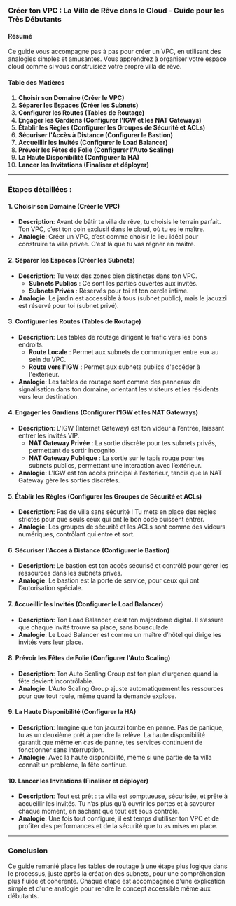 ### **Créer ton VPC : La Villa de Rêve dans le Cloud - Guide pour les Très Débutants**

#### **Résumé**
Ce guide vous accompagne pas à pas pour créer un VPC, en utilisant des analogies simples et amusantes. Vous apprendrez à organiser votre espace cloud comme si vous construisiez votre propre villa de rêve.

#### **Table des Matières**
1. **Choisir son Domaine (Créer le VPC)**
2. **Séparer les Espaces (Créer les Subnets)**
3. **Configurer les Routes (Tables de Routage)**
4. **Engager les Gardiens (Configurer l'IGW et les NAT Gateways)**
5. **Établir les Règles (Configurer les Groupes de Sécurité et ACLs)**
6. **Sécuriser l'Accès à Distance (Configurer le Bastion)**
7. **Accueillir les Invités (Configurer le Load Balancer)**
8. **Prévoir les Fêtes de Folie (Configurer l'Auto Scaling)**
9. **La Haute Disponibilité (Configurer la HA)**
10. **Lancer les Invitations (Finaliser et déployer)**

---

### **Étapes détaillées :**

#### **1. Choisir son Domaine (Créer le VPC)**
- **Description**: Avant de bâtir ta villa de rêve, tu choisis le terrain parfait. Ton VPC, c’est ton coin exclusif dans le cloud, où tu es le maître.
- **Analogie**: Créer un VPC, c’est comme choisir le lieu idéal pour construire ta villa privée. C’est là que tu vas régner en maître.

#### **2. Séparer les Espaces (Créer les Subnets)**
- **Description**: Tu veux des zones bien distinctes dans ton VPC. 
  - **Subnets Publics** : Ce sont les parties ouvertes aux invités.
  - **Subnets Privés** : Réservés pour toi et ton cercle intime.
- **Analogie**: Le jardin est accessible à tous (subnet public), mais le jacuzzi est réservé pour toi (subnet privé).

#### **3. Configurer les Routes (Tables de Routage)**
- **Description**: Les tables de routage dirigent le trafic vers les bons endroits.
  - **Route Locale** : Permet aux subnets de communiquer entre eux au sein du VPC.
  - **Route vers l'IGW** : Permet aux subnets publics d'accéder à l'extérieur.
- **Analogie**: Les tables de routage sont comme des panneaux de signalisation dans ton domaine, orientant les visiteurs et les résidents vers leur destination.

#### **4. Engager les Gardiens (Configurer l'IGW et les NAT Gateways)**
- **Description**: L'IGW (Internet Gateway) est ton videur à l’entrée, laissant entrer les invités VIP.
  - **NAT Gateway Privée** : La sortie discrète pour tes subnets privés, permettant de sortir incognito.
  - **NAT Gateway Publique** : La sortie sur le tapis rouge pour tes subnets publics, permettant une interaction avec l’extérieur.
- **Analogie**: L'IGW est ton accès principal à l’extérieur, tandis que la NAT Gateway gère les sorties discrètes.

#### **5. Établir les Règles (Configurer les Groupes de Sécurité et ACLs)**
- **Description**: Pas de villa sans sécurité ! Tu mets en place des règles strictes pour que seuls ceux qui ont le bon code puissent entrer.
- **Analogie**: Les groupes de sécurité et les ACLs sont comme des videurs numériques, contrôlant qui entre et sort.

#### **6. Sécuriser l'Accès à Distance (Configurer le Bastion)**
- **Description**: Le bastion est ton accès sécurisé et contrôlé pour gérer les ressources dans les subnets privés.
- **Analogie**: Le bastion est la porte de service, pour ceux qui ont l’autorisation spéciale.

#### **7. Accueillir les Invités (Configurer le Load Balancer)**
- **Description**: Ton Load Balancer, c’est ton majordome digital. Il s’assure que chaque invité trouve sa place, sans bousculade.
- **Analogie**: Le Load Balancer est comme un maître d’hôtel qui dirige les invités vers leur place.

#### **8. Prévoir les Fêtes de Folie (Configurer l'Auto Scaling)**
- **Description**: Ton Auto Scaling Group est ton plan d’urgence quand la fête devient incontrôlable.
- **Analogie**: L’Auto Scaling Group ajuste automatiquement les ressources pour que tout roule, même quand la demande explose.

#### **9. La Haute Disponibilité (Configurer la HA)**
- **Description**: Imagine que ton jacuzzi tombe en panne. Pas de panique, tu as un deuxième prêt à prendre la relève. La haute disponibilité garantit que même en cas de panne, tes services continuent de fonctionner sans interruption.
- **Analogie**: Avec la haute disponibilité, même si une partie de ta villa connaît un problème, la fête continue.

#### **10. Lancer les Invitations (Finaliser et déployer)**
- **Description**: Tout est prêt : ta villa est somptueuse, sécurisée, et prête à accueillir les invités. Tu n’as plus qu’à ouvrir les portes et à savourer chaque moment, en sachant que tout est sous contrôle.
- **Analogie**: Une fois tout configuré, il est temps d’utiliser ton VPC et de profiter des performances et de la sécurité que tu as mises en place.

---

### **Conclusion**
Ce guide remanié place les tables de routage à une étape plus logique dans le processus, juste après la création des subnets, pour une compréhension plus fluide et cohérente. Chaque étape est accompagnée d'une explication simple et d'une analogie pour rendre le concept accessible même aux débutants.
